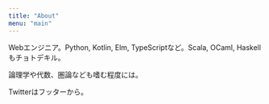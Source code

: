```yaml
---
title: "About"
menu: "main"
---
```

Webエンジニア。Python, Kotlin, Elm, TypeScriptなど。Scala, OCaml, Haskellもチョトデキル。

論理学や代数、圏論なども嗜む程度には。

Twitterはフッターから。
